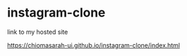 # instagram-clone

link to my hosted site

https://chiomasarah-ui.github.io/instagram-clone/index.html
